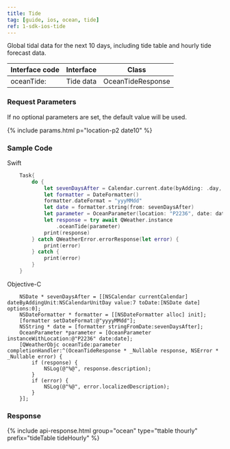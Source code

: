 ```yaml
---
title: Tide
tag: [guide, ios, ocean, tide]
ref: 1-sdk-ios-tide
---
```


Global tidal data for the next 10 days, including tide table and hourly tide forecast data.

| Interface code        | Interface     | Class             |
| ----------------------- | ---- | ------------------ |
| oceanTide: | Tide data | OceanTideResponse |

### Request Parameters

If no optional parameters are set, the default value will be used.

{% include params.html p="location-p2 date10" %}

### Sample Code

Swift

```swift
    Task{
        do {
            let sevenDaysAfter = Calendar.current.date(byAdding: .day, value: 7, to: Date())!
            let formatter = DateFormatter()
            formatter.dateFormat = "yyyMMdd"
            let date = formatter.string(from: sevenDaysAfter)
            let parameter = OceanParameter(location: "P2236", date: date)
            let response = try await QWeather.instance
                .oceanTide(parameter)
            print(response)
        } catch QWeatherError.errorResponse(let error) {
            print(error)
        } catch {
            print(error)
        }
    }
```

Objective-C

```objc
    NSDate * sevenDaysAfter = [[NSCalendar currentCalendar] dateByAddingUnit:NSCalendarUnitDay value:7 toDate:[NSDate date] options:0];
    NSDateFormatter * formatter = [[NSDateFormatter alloc] init];
    [formatter setDateFormat:@"yyyyMMdd"];
    NSString * date = [formatter stringFromDate:sevenDaysAfter];
    OceanParameter *parameter = [OceanParameter instanceWithLocation:@"P2236" date:date];
    [QWeatherObjc oceanTide:parameter completionHandler:^(OceanTideResponse * _Nullable response, NSError * _Nullable error) {
        if (response) {
            NSLog(@"%@", response.description);
        }
        if (error) {
            NSLog(@"%@", error.localizedDescription);
        }
    }];
```

### Response

{% include api-response.html group="ocean" type="ttable thourly" prefix="tideTable tideHourly" %}

